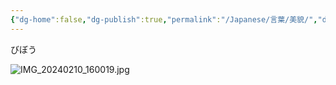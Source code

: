 ```yaml
---
{"dg-home":false,"dg-publish":true,"permalink":"/Japanese/言葉/美貌/","dgPassFrontmatter":true}
---
```



びぼう

![IMG_20240210_160019.jpg](/img/user/998%20resources/%E3%82%AF%E3%83%AC%E3%83%A8%E3%83%B3%E3%81%97%E3%82%93%E3%81%A1%E3%82%83%E3%82%93/IMG_20240210_160019.jpg)